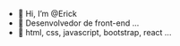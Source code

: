 - 👋 Hi, I’m @Erick
- 👀 Desenvolvedor de front-end ...
- 🌱 html, css, javascript, bootstrap, react ...

<!---
erick308/erick308 is a ✨ special ✨ repository because its `README.md` (this file) appears on your GitHub profile.
You can click the Preview link to take a look at your changes.
--->
